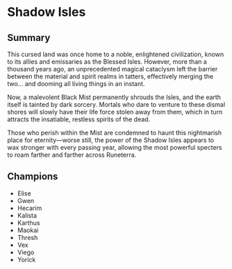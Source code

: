 # Shadow Isles

## Summary
This cursed land was once home to a noble, enlightened civilization, known to 
its allies and emissaries as the Blessed Isles. However, more than a thousand 
years ago, an unprecedented magical cataclysm left the barrier between the 
material and spirit realms in tatters, effectively merging the two… and dooming 
all living things in an instant.

Now, a malevolent Black Mist permanently shrouds the Isles, and the earth 
itself is tainted by dark sorcery. Mortals who dare to venture to these dismal 
shores will slowly have their life force stolen away from them, which in turn 
attracts the insatiable, restless spirits of the dead.

Those who perish within the Mist are condemned to haunt this nightmarish place 
for eternity—worse still, the power of the Shadow Isles appears to wax stronger 
with every passing year, allowing the most powerful specters to roam farther 
and farther across Runeterra.

## Champions
- Elise
- Gwen
- Hecarim
- Kalista
- Karthus
- Maokai
- Thresh
- Vex
- Viego
- Yorick